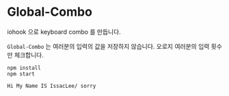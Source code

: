 # Global-Combo

iohook 으로 keyboard combo 를 만듭니다.

`Global-Combo` 는 여러분의 입력의 값을 저장하지 않습니다.
오로지 여러분의 입력 횟수만 체크합니다.

```
npm install
npm start
```

```
Hi My Name IS IssacLee/ sorry
```